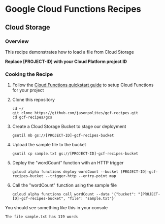 # Google Cloud Functions Recipes
## Cloud Storage

### Overview
This recipe demonstrates how to load a file from Cloud Storage

**Replace [PROJECT-ID] with your Cloud Platform project ID**

### Cooking the Recipe
1.	Follow the [Cloud Functions quickstart guide](https://cloud.google.com/functions/docs) to setup Cloud Functions for your project

2.	Clone this repository

		cd ~/
		git clone https://github.com/jasonpolites/gcf-recipes.git
		cd gcf-recipes/gcs
		
4. 	Create a Cloud Storage Bucket to stage our deployment

		gsutil mb gs://[PROJECT-ID]-gcf-recipes-bucket

4. 	Upload the sample file to the bucket

		gsutil cp sample.txt gs://[PROJECT-ID]-gcf-recipes-bucket

5.	Deploy the "wordCount" function with an HTTP trigger
	
		gcloud alpha functions deploy wordCount --bucket [PROJECT-ID]-gcf-recipes-bucket --trigger-http --entry-point map

6. 	Call the "wordCount" function using the sample file

		gcloud alpha functions call wordCount --data '{"bucket": "[PROJECT-ID]-gcf-recipes-bucket", "file": "sample.txt"}'
		
You should see something like this in your console
```
The file sample.txt has 119 words
```
